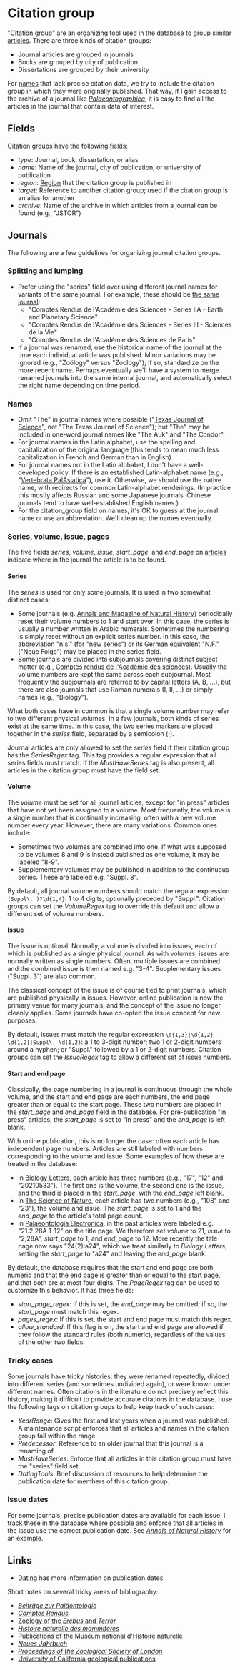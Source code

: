 # Citation group

"Citation group" are an organizing tool used in the database to group similar
[articles](/docs/article). There are three kinds of citation groups:

- Journal articles are grouped in journals
- Books are grouped by city of publication
- Dissertations are grouped by their university

For [names](/docs/name) that lack precise citation data, we try to include the citation
group in which they were originally published. That way, if I gain access to the archive
of a journal like [_Palaeontographica_](/cg/Palaeontographica), it is easy to find all
the articles in the journal that contain data of interest.

## Fields

Citation groups have the following fields:

- _type_: Journal, book, dissertation, or alias
- _name_: Name of the journal, city of publication, or university of publication
- _region_: [Region](/docs/region) that the citation group is published in
- _target_: Reference to another citation group; used if the citation group is an alias
  for another
- _archive_: Name of the archive in which articles from a journal can be found (e.g.,
  "JSTOR")

## Journals

The following are a few guidelines for organizing journal citation groups.

### Splitting and lumping

- Prefer using the "series" field over using different journal names for variants of the
  same journal. For example, these should be [the same journal](/cg/47):
  - "Comptes Rendus de l'Académie des Sciences - Series IIA - Earth and Planetary
    Science"
  - "Comptes Rendus de l'Académie des Sciences - Series III - Sciences de la Vie"
  - "Comptes Rendus de l'Académie des Sciences de Paris"
- If a journal was renamed, use the historical name of the journal at the time each
  individual article was published. Minor variations may be ignored (e.g., "Zoölogy"
  versus "Zoology"); if so, standardize on the more recent name. Perhaps eventually
  we'll have a system to merge renamed journals into the same internal journal, and
  automatically select the right name depending on time period.

### Names

- Omit "The" in journal names where possible
  ("[Texas Journal of Science](/cg/Texas_Journal_of_Science)", not "The Texas Journal of
  Science"); but "The" may be included in one-word journal names like "The Auk" and "The
  Condor".
- For journal names in the Latin alphabet, use the spelling and capitalization of the
  original language (this tends to mean much less capitalization in French and German
  than in English).
- For journal names not in the Latin alphabet, I don't have a well-developed policy. If
  there is an established Latin-alphabet name (e.g.,
  "[Vertebrata PalAsiatica](/cg/Vertebrata_PalAsiatica)"), use it. Otherwise, we should
  use the native name, with redirects for common Latin-alphabet renderings. (In practice
  this mostly affects Russian and some Japanese journals. Chinese journals tend to have
  well-established English names.)
- For the citation_group field on names, it's OK to guess at the journal name or use an
  abbreviation. We'll clean up the names eventually.

### Series, volume, issue, pages

The five fields _series_, _volume_, _issue_, _start_page_, and _end_page_ on
[articles](/docs/article) indicate where in the journal the article is to be found.

#### Series

The _series_ is used for only some journals. It is used in two somewhat distinct cases:

- Some journals (e.g. [Annals and Magazine of Natural History](/cg/33)) periodically
  reset their volume numbers to 1 and start over. In this case, the series is usually a
  number written in Arabic numerals. Sometimes the numbering is simply reset without an
  explicit series number. In this case, the abbreviation "n.s." (for "new series") or
  its German equivalent "N.F." ("Neue Folge") may be placed in the series field.
- Some journals are divided into subjournals covering distinct subject matter (e.g.,
  [Comptes rendus de l'Académie des sciences](/cg/47)). Usually the volume numbers are
  kept the same across each subjournal. Most frequently the subjournals are referred to
  by capital letters (A, B, ...), but there are also journals that use Roman numerals
  (I, II, ...) or simply names (e.g., "Biology").

What both cases have in common is that a single volume number may refer to two different
physical volumes. In a few journals, both kinds of series exist at the same time. In
this case, the two series markers are placed together in the _series_ field, separated
by a semicolon (;).

Journal articles are only allowed to set the _series_ field if their citation group has
the _SeriesRegex_ tag. This tag provides a regular expression that all series fields
must match. If the _MustHaveSeries_ tag is also present, all articles in the citation
group must have the field set.

#### Volume

The _volume_ must be set for all journal articles, except for "in press" articles that
have not yet been assigned to a volume. Most frequently, the volume is a single number
that is continually increasing, often with a new volume number every year. However,
there are many variations. Common ones include:

- Sometimes two volumes are combined into one. If what was supposed to be volumes 8 and
  9 is instead published as one volume, it may be labeled "8-9".
- Supplementary volumes may be published in addition to the continuous series. These are
  labeled e.g. "Suppl. 8".

By default, all journal volume numbers should match the regular expression
`(Suppl\. )?\d{1,4}`: 1 to 4 digits, optionally preceded by "Suppl.". Citation groups
can set the _VolumeRegex_ tag to override this default and allow a different set of
volume numbers.

#### Issue

The _issue_ is optional. Normally, a volume is divided into issues, each of which is
published as a single physical journal. As with volumes, issues are normally written as
single numbers. Often, multiple issues are combined and the combined issue is then named
e.g. "3-4". Supplementary issues ("Suppl. 3") are also common.

The classical concept of the issue is of course tied to print journals, which are
published physically in issues. However, online publication is now the primary venue for
many journals, and the concept of the issue no longer cleanly applies. Some journals
have co-opted the issue concept for new purposes.

By default, issues must match the regular expression
`\d{1,3}|\d{1,2}-\d{1,2}|Suppl\. \d{1,2}`: a 1 to 3-digit number; two 1 or 2-digit
numbers around a hyphen; or "Suppl." followed by a 1 or 2-digit numbers. Citation groups
can set the _IssueRegex_ tag to allow a different set of issue numbers.

#### Start and end page

Classically, the page numbering in a journal is continuous through the whole volume, and
the start and end page are each numbers, the end page greater than or equal to the start
page. These two numbers are placed in the _start_page_ and _end_page_ field in the
database. For pre-publication "in press" articles, the _start_page_ is set to "in press"
and the _end_page_ is left blank.

With online publication, this is no longer the case: often each article has independent
page numbers. Articles are still labeled with numbers corresponding to the volume and
issue. Some examples of how these are treated in the database:

- In [Biology Letters](/cg/748), each article has three numbers (e.g., "17", "12" and
  "20210533"). The first one is the volume, the second one is the issue, and the third
  is placed in the _start_page_, with the _end_page_ left blank.
- In [The Science of Nature](/cg/1374), each article has two numbers (e.g., "108" and
  "23"), the volume and issue. The _start_page_ is set to 1 and the _end_page_ to the
  article's total page count.
- In [Palaeontologia Electronica](/cg/736), in the past articles were labeled e.g.
  "21.2.28A 1-12" on the title page. We therefore set _volume_ to 21, _issue_ to
  "2;28A", _start_page_ to 1, and _end_page_ to 12. More recently the title page now
  says "24(2):a24", which we treat similarly to _Biology Letters_, setting the
  _start_page_ to "a24" and leaving the _end_page_ blank.

By default, the database requires that the start and end page are both numeric and that
the end page is greater than or equal to the start page, and that both are at most four
digits. The _PageRegex_ tag can be used to customize this behavior. It has three fields:

- _start_page_regex_: If this is set, the _end_page_ may be omitted; if so, the
  _start_page_ must match this regex.
- _pages_regex_: If this is set, the start and end page must match this regex.
- _allow_standard_: If this flag is on, the start and end page are allowed if they
  follow the standard rules (both numeric), regardless of the values of the other two
  fields.

### Tricky cases

Some journals have tricky histories: they were renamed repeatedly, divided into
different series (and sometimes undivided again), or were known under different names.
Often citations in the literature do not precisely reflect this history, making it
difficult to provide accurate citations in the database. I use the following tags on
citation groups to help keep track of such cases:

- _YearRange_: Gives the first and last years when a journal was published. A
  maintenance script enforces that all articles and names in the citation group fall
  within the range.
- _Predecessor_: Reference to an older journal that this journal is a renaming of.
- _MustHaveSeries_: Enforce that all articles in this citation group must have the
  "series" field set.
- _DatingTools_: Brief discussion of resources to help determine the publication date
  for members of this citation group.

### Issue dates

For some journals, precise publication dates are available for each issue. I track these
in the database where possible and enforce that all articles in the issue use the
correct publication date. See [_Annals of Natural History_](/cg/106) for an example.

## Links

- [Dating](/docs/dating) has more information on publication dates

Short notes on several tricky areas of bibliography:

- [_Beiträge zur Paläontologie_](/docs/biblio/beitraege)
- [_Comptes Rendus_](/docs/biblio/comptes-rendus)
- [Zoology of the _Erebus_ and _Terror_](/docs/biblio/erebus-terror)
- [_Histoire naturelle des mammifères_](/docs/biblio/histnatmammiferes)
- [Publications of the Muséum national d'Histoire naturelle](/docs/biblio/mnhn)
- [_Neues Jahrbuch_](/docs/biblio/neues-jahrbuch)
- [_Proceedings of the Zoological Society of London_](/docs/biblio/pzsl)
- [University of California geological publications](/docs/biblio/uc-geology)
